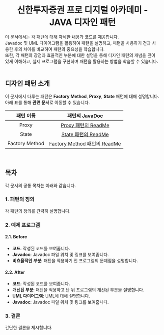 # <center>신한투자증권 프로 디지털 아카데미 - JAVA 디자인 패턴</center>
이 문서에서는 각 패턴에 대해 자세한 내용과 코드를 제공합니다.<br>  Javadoc 및 UML 다이어그램을 활용하여 패턴을 설명하고, 패턴을 사용하기 전과 사용한 후의 차이를 비교하여 패턴의 중요성을 학습합니다. <br>
또한, 각 패턴의 장점과 효율적인 부분에 대한 설명을 통해 디자인 패턴의 개념을 깊이 있게 이해하고, 실제 프로그램을 구현하며 패턴을 활용하는 방법을 학습할 수 있습니다.
<br><br>

## 디자인 패턴 소개
이 문서에서 다루는 패턴은 **Factory Method**, **Proxy**, **State** 패턴에 대해 설명합니다. <br>
아래 표를 통해 **관련 문서**로 이동할 수 있습니다.



| 패턴 이름           | 패턴의 JavaDoc                                       |
| :------------: | :---------------------------------------------------------: |
| Proxy          | [Proxy 패턴의 ReadMe](https://github.com/Hyunjin02/PDA-JavaPattern/blob/Cho-Hyunjin/Cho-Hyunjin/Proxy.md)         |
| State          | [State 패턴의 ReadMe](https://github.com/Hyunjin02/PDA-JavaPattern/blob/Cho-Hyunjin/Cho-Hyunjin/State.md)         |
| Factory Method | [Factory Method 패턴의 ReadMe](https://github.com/Hyunjin02/PDA-JavaPattern/blob/Cho-Hyunjin/Cho-Hyunjin/FactoryMethod.md) |
<br>

## 목차

각 문서의 공통 목차는 아래와 같습니다.

### 1. 패턴의 정의

각 패턴의 정의를 간략히 설명합니다.

### 2. 예제 프로그램

#### 2.1. Before

- **코드**: 작성된 코드를 보여줍니다.
- **Javadoc**: Javadoc 파일 위치 및 링크를 보여줍니다.
- **비효율적인 부분**: 패턴을 적용하기 전 프로그램의 문제점을 설명합니다.

#### 2.2. After

- **코드**: 작성된 코드를 보여줍니다.
- **개선된 부분**: 패턴을 적용하고 난 뒤 프로그램의 개선된 부분을 설명합니다.
- **UML 다이어그램**: UML에 대해 설명합니다.
- **Javadoc**: Javadoc 파일 위치 및 링크를 보여줍니다.

### 3. 결론

간단한 결론을 제시합니다.
